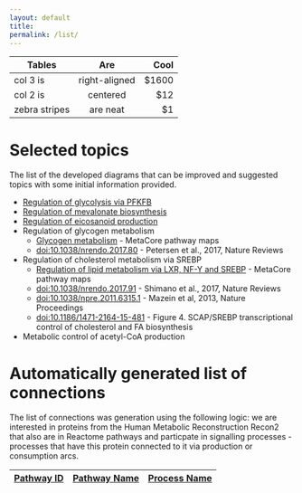 ```yaml
---
layout: default
title: 
permalink: /list/
---
```



| Tables        | Are           | Cool  |
| ------------- |:-------------:| -----:|
| col 3 is      | right-aligned | $1600 |
| col 2 is      | centered      |   $12 |
| zebra stripes | are neat      |    $1 |

# Selected topics

The list of the developed diagrams that can be improved and suggested topics with some initial information provided.

* <a href="/glycolysis/">Regulation of glycolysis via PFKFB</a><br />
* <a href="/mevalonate/">Regulation of mevalonate biosynthesis</a><br />
* <a href="/eicosanoids/">Regulation of eicosanoid production</a><br />
* Regulation of glycogen metabolism<br />
  * [Glycogen metabolism](http://pathwaymaps.com/maps/919) - MetaCore pathway maps
  * [doi:10.1038/nrendo.2017.80](https://doi.org/10.1038/nrendo.2017.80) - Petersen et al., 2017, Nature Reviews
* Regulation of cholesterol metabolism via SREBP<br />
  * [Regulation of lipid metabolism via LXR, NF-Y and SREBP](http://www.bio-rad.com/fr-fr/prime-pcr-assays/pathway/regulation-lipid-metabolism-regulation-lipid-metabolism-via-lxr-nf-y-srebp) - MetaCore pathway maps
  * [doi:10.1038/nrendo.2017.91](https://doi.org/10.1038/nrendo.2017.91) - Shimano et al., 2017, Nature Reviews
  * [doi:10.1038/npre.2011.6315.1](http://dx.doi.org/10.1038/npre.2011.6315.1) - Mazein et al, 2013, Nature Proceedings
  * [doi:10.1186/1471-2164-15-481](https://doi.org/10.1186/1471-2164-15-481) - Figure 4. SCAP/SREBP transcriptional control of cholesterol and FA biosynthesis
* Metabolic control of acetyl-CoA production<br />

# Automatically generated list of connections

The list of connections was generation using the following logic: we are interested in proteins from the Human Metabolic Reconstruction Recon2 that also are in Reactome pathways and particpate in signalling processes - processes that have this protein connected to it via production or consumption arcs.

| <a href="https://reactome.org/">Pathway ID</a> | <a href="https://reactome.org/">Pathway Name</a> | <a href="https://reactome.org/PathwayBrowser/">Process Name</a> |
|----:|----:|----:|

